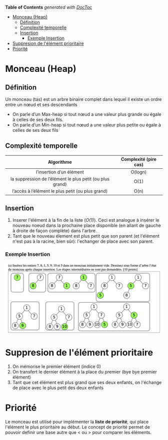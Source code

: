 

<!-- START doctoc generated TOC please keep comment here to allow auto update -->
<!-- DON'T EDIT THIS SECTION, INSTEAD RE-RUN doctoc TO UPDATE -->
**Table of Contents**  *generated with [DocToc](https://github.com/thlorenz/doctoc)*

- [Monceau (Heap)](#monceau-heap)
	- [Définition](#définition)
	- [Complexité temporelle](#complexité-temporelle)
	- [Insertion](#insertion)
		- [Exemple Insertion](#exemple-insertion)
- [Suppresion de l'élément prioritaire](#suppresion-de-lélément-prioritaire)
- [Priorité](#priorité)

<!-- END doctoc generated TOC please keep comment here to allow auto update -->

# Monceau (Heap)
## Définition  

Un monceau (tas) est un arbre binaire complet dans
lequel il existe un ordre entre un nœud et ses
descendants

- On parle d’un Max-heap si tout nœud a une valeur
plus grande ou égale à celles de ses deux fils.
- On parle d’un Min-heap si tout nœud a une valeur
plus petite ou égale à celles de ses deux fils

## Complexité temporelle 

| Algorithme | Complexité (pire cas) |
| :---: | :---: |
| l’insertion d’un élément| O(logn) |
| la suppression de l’élément le plus petit (ou plus grand) | O(1) |
| l’accès à l’élément le plus petit (ou plus grand)  | O(n) |

## Insertion

1. Inserer l'élément à la fin de la liste (*O(1)*). Ceci est analogue à 
   insérer le nouveau noeud dans la prochaine place disponible (en allant de
   gauche à droite de façon complète) dans l'arbre.
2. Tant que le nouveau élement est plus petit que son parent (et l'élément
   n'est pas à la racine, bien sûr): l'echanger de place avec son parent.

### Exemple Insertion 

![Exemple Insertion](Images/InsertionMonceau.png)

# Suppresion de l'élément prioritaire

1. On mémorise le premier élément (indice 0)
2. On transfert le dernier élément à la place du premier (bye bye premier
   élément)
3. Tant que cet élément est plus grand que ses deux enfants, on l'échange de
   place avec le plus petit des deux enfants 

# Priorité

Le monceau est utilisé pour implémenter la **liste de priorité**, qui place
l'élément le plus prioritaire au début. Le concept de priorité permet de 
pouvoir definir une base autre que < ou > pour comparer les éléments.
